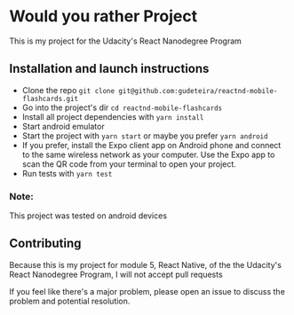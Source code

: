 # Would you rather Project

This is my project for the Udacity's React Nanodegree Program

## Installation and launch instructions

* Clone the repo `git clone git@github.com:gudeteira/reactnd-mobile-flashcards.git`
* Go into the project's dir  `cd reactnd-mobile-flashcards`
* Install all project dependencies with `yarn install`
* Start android emulator
* Start the project with `yarn start` or maybe you prefer `yarn android`
* If you prefer, install the Expo client app on Android phone and connect to the same wireless network as your computer. Use the Expo app to scan the QR code from your terminal to open your project. 
* Run tests with `yarn test`

### Note:
This project was tested on android devices


## Contributing

Because this is my project for module 5, React Native, of the the Udacity's React Nanodegree Program, I will not accept pull requests

If you feel like there's a major problem, please open an issue to discuss the problem and potential resolution.